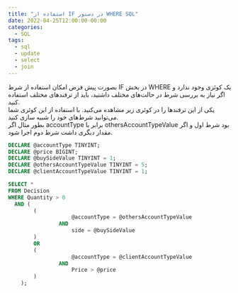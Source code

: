 ```yaml
---
title: "استفاده از IF در دستور WHERE SQL"
date: 2022-04-25T12:00:00-00:00
categories:
  - SQL
tags:
  - sql
  - update
  - select
  - join
---
```


بصورت پیش فرض امکان استفاده از شرط IF در بخش WHERE یک کوئری وجود ندارد و اگر نیاز به بررسی شرط در حالت‌های مختلف داشتید، باید از ترفندهای مختلف استفاده کنید.  
یکی از این ترفندها را در کوئری زیر مشاهده می‌کنید. با استفاده از این کوئری شما می‌توانید شرط‌های خود را شبیه سازی کنید.  
بطور مثال اگر accountType برابر با othersAccountTypeValue بود شرط اول و اگر مقدار دیگری داشت شرط دوم اجرا شود.  


```sql
DECLARE @accountType TINYINT;
DECLARE @price BIGINT;
DECLARE @buySideValue TINYINT = 1;
DECLARE @othersAccountTypeValue TINYINT = 5;
DECLARE @clientAccountTypeValue TINYINT = 1;

SELECT *
FROM Decision
WHERE Quantity > 0
  AND (
        (
                    @accountType = @othersAccountTypeValue
                AND
                    side = @buySideValue
        )
        OR
        (
                    @accountType = @clientAccountTypeValue
                AND
                    Price > @price
        )
    );
```